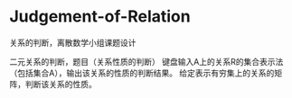 # Judgement-of-Relation
关系的判断，离散数学小组课题设计

二元关系的判断，题目（关系性质的判断）
键盘输入A上的关系R的集合表示法（包括集合A），输出该关系的性质的判断结果。
给定表示有穷集上的关系的矩阵，判断该关系的性质。
